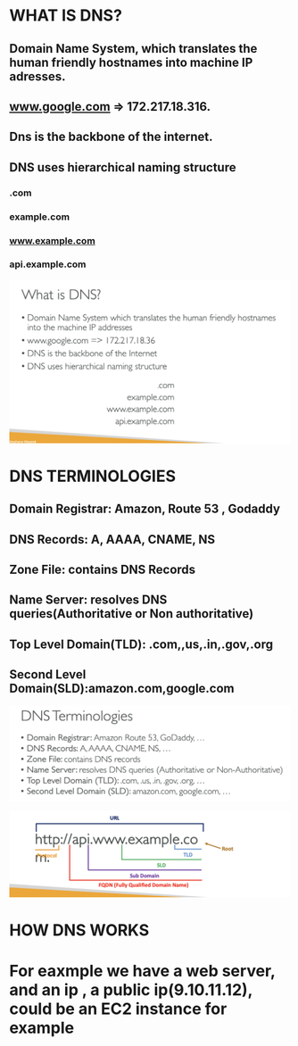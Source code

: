 # WHAT IS DNS?

## Domain Name System, which translates the human friendly hostnames into machine IP adresses.

## www.google.com => 172.217.18.316.

## Dns is the backbone of the internet.

## DNS uses hierarchical naming structure

### .com

### example.com

### www.example.com

### api.example.com

[![Slide 1](../Slides/Slide1.png)](../Slides/Slide1.png)

# DNS TERMINOLOGIES

## Domain Registrar: Amazon, Route 53 , Godaddy

## DNS Records: A, AAAA, CNAME, NS

## Zone File: contains DNS Records

## Name Server: resolves DNS queries(Authoritative or Non authoritative)

## Top Level Domain(TLD): .com,,us,.in,.gov,.org

## Second Level Domain(SLD):amazon.com,google.com

[![Slide 2](../Slides/Slide2.png)](../Slides/Slide2.png)

[![Slide 3](../Slides/Slide3.png)](../Slides/Slide3.png)

# HOW DNS WORKS

# For eaxmple we have a web server, and an ip , a public ip(9.10.11.12), could be an EC2 instance for example
